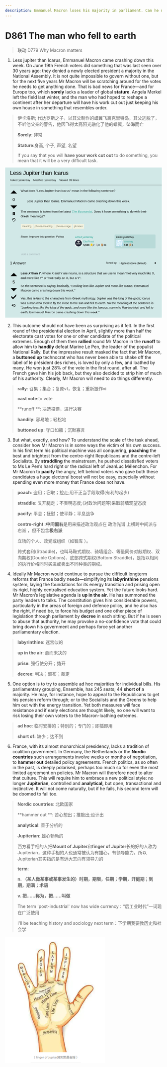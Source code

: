 ```yaml
---
description: Emmanuel Macron loses his majority in parliament. Can he now get anything done? 
---
```


# D861  The man who fell to earth 
> 联动 D779 Why Macron matters
 > 

1. Less jupiter than Icarus, Emmanuel Macron came crashing down this week. On June 19th French voters did something that was last seen over 30 years ago: they denied a newly elected president a majority in the National Assembly. It is not quite impossible to govern without one, but for the next five years Mr Macron will be scratching around for the votes he needs to get anything done. That is bad news for France—and for Europe too, which **sorely** lacks a leader of global **stature**. Angela Merkel left the field last winter, and the man who had hoped to reshape a continent after her departure will have his work cut out just keeping his own house in something that resembles order.

> 伊卡洛斯; 代达罗斯之子，以其父制作的蜡翼飞离克里特岛，其父逃脱了，不听他父亲的警告，他因飞得太高阳光融化了他的蜡翼，坠海而亡
>
> **Sorely**: 非常
>
> **Stature**:身高, 个子, 声望, 名望
>
> If you say that you will **have your work cut out** to do something, you mean that it will be a very difficult task.
>

![](./img/boxcnn07G1nnxfzu36mRUcURmMg.png)

2. This outcome should not have been as surprising as it felt. In the first round of the presidential election in April, slightly more than half the electorate cast votes for one or other candidate of the political extremes. Enough of them then **rallied** round Mr Macron in the **run­off** to allow him to **handily** defeat Marine Le Pen, the leader of the populist National Rally. But the impressive result masked the fact that Mr Macron, a **buttoned ­up** technocrat who has never been able to shake off the label of le président des riches, is loved by only a few, and loathed by many. He won just 28% of the vote in the first round, after all. The French gave him his job back, but they also decided to strip him of much of his authority. Clearly, Mr Macron will need to do things differently.

> **rally**: 召集；集合；复原vt，恢复；重新振作vi
>
> **cast vote**:to vote
>
> **run­off **: 决选投票，进行决赛
>
> **handily**: 容易地；轻松地
>
> **buttoned ­up**: 守口如瓶；沉默寡言
>

3. But what, exactly, and how? To understand the scale of the task ahead, consider how Mr Macron is in some ways the victim of his own success. In his first term his political machine was all­ conquering, **poaching** the best and brightest from the centre-right Republicans and the centre­-left Socialists. By **straddling** the mainstream, he pushed dissatisfied voters to Ms Le Pen’s hard right or the radical left of Jean­Luc Mélenchon. For Mr Macron to **pacify** the angry, left­ behind voters who gave both these candidates a huge electoral boost will not be easy, especially  without spending even more money that France does not have.

> **poach**: 盗用；窃取；挖走;用不正当手段取得(有利的起步)
>
> **straddle**: 叉开腿走；不表明态度;(对政治问题等)采取骑墙观望态度
>
> **pacify**: 平息；抚慰；使平静；平息战争
>
> **centre-right :中间偏右**是用来描述政治观点在 政治光谱 上横跨中间派与 右派 ，但不包含**极右派**
>
> 立场的个人、政党或组织（如智库 ）。
>
> 跨式套利(Straddle)，也叫马鞍式期权、骑墙组合、等量同价对敲期权、双向期权(Double Options)、底部跨式期权(Bottom Straddle)，是指以相同的执行价格同时买进或卖出不同种类的期权。
>

4. Ideally Mr Macron would continue to pursue the difficult long­term reforms that France badly needs—simplifying its **labyrinthine** pensions system, laying the foundations for its energy transition and prising open its rigid, highly centralised education system. Yet the future looks hard. Mr Macron’s legislative agenda is **up in the air**. He has summoned the party leaders to talks. The constitution gives him considerable powers, particularly in the areas of foreign and defence policy, and he also has the right, if need be, to force his budget and one other piece of legislation through parliament by **decree** in each sitting. But if he is seen to abuse that authority, he may provoke a no­-confi­dence vote that could bring down his government and perhaps force yet another parliamentary election.

> **labyrinthine**: 迷宫似的
>
> **up in the air**: 悬而未决的
>
> **prise**: 强行使分开；撬开
>
> **decree**: 判决；颁布；裁定
>

5. One option is to try to assemble ad hoc majorities for individual bills. His parliamentary grouping, Ensemble, has 245 seats; 44 **short of** a majority. He may, for instance, hope to appeal to the Republicans to get his pension reform through; or to the Socialists and the Greens to help him out with the energy transition. Yet both measures will face resistance and if early elections are thought likely, no one will want to risk losing their own voters to the Macron­-loathing extremes.

> **ad hoc**: 临时安排的；特别的；专门的；即插即用
>
> **short of:** 缺少；达不到
>

6. France, with its almost monarchical presidency, lacks a tradition of coalition government. In Germany, the Netherlands or the **Nordic countries** such arrangements involve weeks or months of negotiation, to **hammer out** detailed policy agreements. French politics, as so often in the past, is deeply polarised, perhaps too much so for even the most limited agreement on policies. Mr Macron will therefore need to alter that culture. This will require him to embrace a new political style: no longer **Jupiterian**, controlled and **analytical,** but open, transactional and instinctive. It will not come naturally, but if he fails, his second term will be doomed to fail too.

> **Nordic countries**: 北欧国家
>
> **hammer out **: 苦心想出；推敲出;设计出
>
> **analytical**: 善于分析的
>
> **Jupiterian**: 雄心勃勃的
>
> 西方看手相的人把**Mount of Jupiter**和**finger of Jupiter**长的好的人称为Jupiterian，这种手相的人也通常被认为有雄心，有领导能力。所以Jupiterian其实指的是有远大志向有领导力的
>
> **term**:
>
> **n. （某人做某事或某事发生的）时期，期限，任期；学期，开庭期；到期，期满；术语**
>
> **v. 把……称为，把……叫做**
>
> The term 'post-industrial' now has wide currency：“后工业时代”一词现在广泛使用
>
> I'll be teaching history and sociology next term：下学期我要教历史和社会学
>

![](./img/boxcnmaB8vyzM11pc4Jo7LYTSRd.png)

